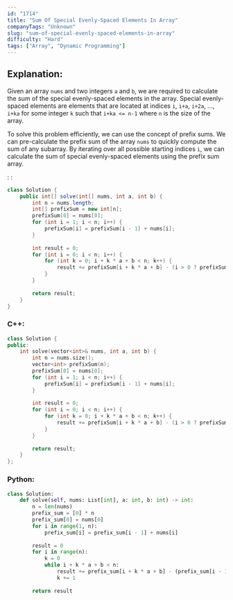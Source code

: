 ```yaml
---
id: "1714"
title: "Sum Of Special Evenly-Spaced Elements In Array"
companyTags: "Unknown"
slug: "sum-of-special-evenly-spaced-elements-in-array"
difficulty: "Hard"
tags: ["Array", "Dynamic Programming"]
---
```


## Explanation:

Given an array `nums` and two integers `a` and `b`, we are required to calculate the sum of the special evenly-spaced elements in the array. Special evenly-spaced elements are elements that are located at indices `i`, `i+a`, `i+2a`, ..., `i+ka` for some integer `k` such that `i+ka <= n-1` where `n` is the size of the array.

To solve this problem efficiently, we can use the concept of prefix sums. We can pre-calculate the prefix sum of the array `nums` to quickly compute the sum of any subarray. By iterating over all possible starting indices `i`, we can calculate the sum of special evenly-spaced elements using the prefix sum array.

:
:
```java
class Solution {
    public int[] solve(int[] nums, int a, int b) {
        int n = nums.length;
        int[] prefixSum = new int[n];
        prefixSum[0] = nums[0];
        for (int i = 1; i < n; i++) {
            prefixSum[i] = prefixSum[i - 1] + nums[i];
        }
        
        int result = 0;
        for (int i = 0; i < n; i++) {
            for (int k = 0; i + k * a + b < n; k++) {
                result += prefixSum[i + k * a + b] - (i > 0 ? prefixSum[i - 1] : 0);
            }
        }
        
        return result;
    }
}
```

### C++:
```cpp
class Solution {
public:
    int solve(vector<int>& nums, int a, int b) {
        int n = nums.size();
        vector<int> prefixSum(n);
        prefixSum[0] = nums[0];
        for (int i = 1; i < n; i++) {
            prefixSum[i] = prefixSum[i - 1] + nums[i];
        }
        
        int result = 0;
        for (int i = 0; i < n; i++) {
            for (int k = 0; i + k * a + b < n; k++) {
                result += prefixSum[i + k * a + b] - (i > 0 ? prefixSum[i - 1] : 0);
            }
        }
        
        return result;
    }
};
```

### Python:
```python
class Solution:
    def solve(self, nums: List[int], a: int, b: int) -> int:
        n = len(nums)
        prefix_sum = [0] * n
        prefix_sum[0] = nums[0]
        for i in range(1, n):
            prefix_sum[i] = prefix_sum[i - 1] + nums[i]
        
        result = 0
        for i in range(n):
            k = 0
            while i + k * a + b < n:
                result += prefix_sum[i + k * a + b] - (prefix_sum[i - 1] if i > 0 else 0)
                k += 1
        
        return result
```